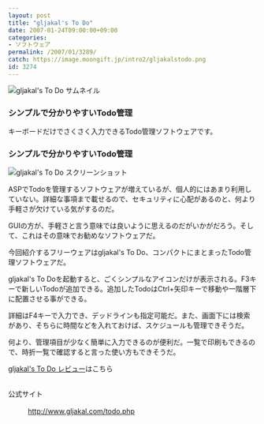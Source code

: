 ```yaml
---
layout: post
title: "gljakal's To Do"
date: 2007-01-24T09:00:00+09:00
categories:
- ソフトウェア
permalink: /2007/01/3289/
catch: https://image.moongift.jp/intro2/gljakalstodo.png
id: 3274
---
```

 ![gljakal's To Do サムネイル](https://image.moongift.jp/intro2/gljakalstodo.t.png "gljakal's To Do サムネイル")
  

### シンプルで分かりやすいTodo管理
  
キーボードだけでさくさく入力できるTodo管理ソフトウェアです。  
<!--more-->  

### シンプルで分かりやすいTodo管理
  

![gljakal's To Do スクリーンショット](https://image.moongift.jp/intro2/gljakalstodo.png "gljakal's To Do スクリーンショット")

  

ASPでTodoを管理するソフトウェアが増えているが、個人的にはあまり利用していない。詳細な事項まで載せるので、セキュリティに心配があるのと、何より手軽さが欠けている気がするのだ。

  

GUIの方が、手軽さと言う意味では良いように思えるのだがいかがだろう。そして、これはその意味でお勧めなソフトウェアだ。

  

今回紹介するフリーウェアはgljakal's To Do、コンパクトにまとまったTodo管理ソフトウェアだ。

  

gljakal's To Doを起動すると、ごくシンプルなアイコンだけが表示される。F3キーで新しいTodoが追加できる。追加したTodoはCtrl+矢印キーで移動や一階層下に配置させる事ができる。

  

詳細はF4キーで入力でき、デッドラインも指定可能だ。また、画面下には検索があり、そちらに時間などを入れておけば、スケジュールも管理できそうだ。

  

何より、管理項目が少なく簡単に入力できるのが便利だ。一覧で印刷もできるので、時折一覧で確認すると言った使い方もできそうだ。

  

[gljakal's To Do レビュー](http://oss.moongift.jp/review/i-3295.html)はこちら

  
<dl>
<br><dt>公式サイト</dt>
<br><dd><a href="http://www.gljakal.com/todo.php" target="_blank">http://www.gljakal.com/todo.php</a></dd>
<br>
</dl>